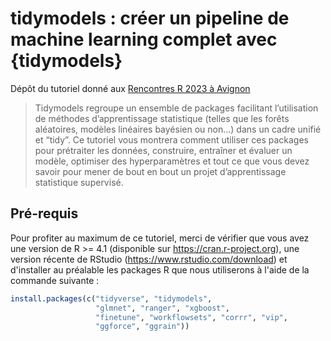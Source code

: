 # tidymodels : créer un pipeline de machine learning complet avec {tidymodels}

Dépôt du tutoriel donné aux [Rencontres R 2023 à Avignon](https://rr2023.sciencesconf.org)

> Tidymodels regroupe un ensemble de packages facilitant l’utilisation de méthodes d’apprentissage statistique (telles que les forêts aléatoires, modèles linéaires bayésien ou non...) dans un cadre unifié et “tidy”. Ce tutoriel vous montrera comment utiliser ces packages pour prétraiter les données, construire, entraîner et évaluer un modèle,  optimiser des hyperparamètres et tout ce que vous devez savoir pour mener de bout en bout un projet d’apprentissage statistique supervisé.


## Pré-requis

Pour profiter au maximum de ce tutoriel, merci de vérifier que vous avez une version de R >= 4.1 (disponible sur https://cran.r-project.org), une version récente de RStudio (https://www.rstudio.com/download) et d'installer au préalable les packages R que nous utiliserons à l'aide de la commande suivante :

``` r
install.packages(c("tidyverse", "tidymodels", 
                   "glmnet", "ranger", "xgboost", 
                   "finetune", "workflowsets", "corrr", "vip", 
                   "ggforce", "ggrain"))
```
